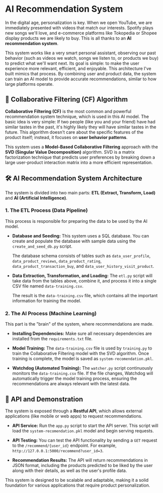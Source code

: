 # AI Recommendation System

In the digital age, personalization is key. When we open YouTube, we are immediately presented with videos that match our interests. Spotify plays new songs we'll love, and e-commerce platforms like Tokopedia or Shopee display products we are likely to buy. This is all thanks to an **AI recommendation system**.

This system works like a very smart personal assistant, observing our past behavior (such as videos we watch, songs we listen to, or products we buy) to predict what we'll want next. Its goal is simple: to make the user experience more relevant, efficient, and enjoyable. This architecture I've built mimics that process. By combining user and product data, the system can train an AI model to provide accurate recommendations, similar to how large platforms operate.


## 🧠 Collaborative Filtering (CF) Algorithm

**Collaborative Filtering (CF)** is the most common and powerful recommendation system technique, which is used in this AI model. The basic idea is very simple: If two people (like you and your friend) have had similar tastes in the past, it's highly likely they will have similar tastes in the future. This algorithm doesn't care about the specific features of the product itself; instead, it focuses on **user behavior patterns**.

This system uses a **Model-Based Collaborative Filtering** approach with the **SVD (Singular Value Decomposition)** algorithm. SVD is a matrix factorization technique that predicts user preferences by breaking down a large user-product interaction matrix into a more efficient representation.


## 🛠️ AI Recommendation System Architecture

The system is divided into two main parts: **ETL (Extract, Transform, Load)** and **AI (Artificial Intelligence)**.

### 1\. The ETL Process (Data Pipeline)

This process is responsible for preparing the data to be used by the AI model.

  - **Database and Seeding:** This system uses a SQL database. You can create and populate the database with sample data using the `create_and_seed_db.py` script.

    The database schema consists of tables such as `data_user_profile`, `data_product_reviews`, `data_product_rating`, `data_product_transaction_buy`, and `data_user_history_visit_product`.

  - **Data Extraction, Transformation, and Loading:** The `etl.py` script will take data from the tables above, combine it, and process it into a single CSV file named `data-training.csv`.

    The result is the `data-training.csv` file, which contains all the important information for training the model.


### 2\. The AI Process (Machine Learning)

This part is the "brain" of the system, where recommendations are made.

  - **Installing Dependencies:** Make sure all necessary dependencies are installed from the `requirements.txt` file.

  - **Model Training:** The `data-training.csv` file is used by `training.py` to train the Collaborative Filtering model with the SVD algorithm. Once training is complete, the model is saved as `system-recomendation.pkl`.

  - **Watchdog (Automated Training):** The `watcher.py` script continuously monitors the `data-training.csv` file. If the file changes, Watchdog will automatically trigger the model training process, ensuring the recommendations are always relevant with the latest data.


## 🚀 API and Demonstration

The system is exposed through a **Restful API**, which allows external applications (like mobile or web apps) to request recommendations.

  - **API Service:** Run the `app.py` script to start the API server. This script will load the `system-recomendation.pkl` model and begin serving requests.

  - **API Testing:** You can test the API functionality by sending a `GET` request to the `/recommend/{user_id}` endpoint. For example, `http://127.0.0.1:5000/recommend?user_id=3`.

  - **Recommendation Results:** The API will return recommendations in JSON format, including the products predicted to be liked by the user along with their details, as well as the user's profile data.

This system is designed to be scalable and adaptable, making it a solid foundation for various applications that require product personalization.
